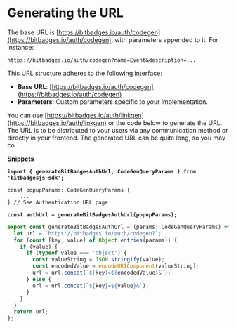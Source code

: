 # Generating the URL

The base URL is [https://bitbadges.io/auth/codegen](https://bitbadges.io/auth/codegen), with parameters appended to it. For instance:

```vbnet
https://bitbadges.io/auth/codegen?name=Event&description=...
```

This URL structure adheres to the following interface:

* **Base URL**: [https://bitbadges.io/auth/codegen](https://bitbadges.io/auth/codegen)
* **Parameters**: Custom parameters specific to your implementation.

You can use [https://bitbadges.io/auth/linkgen](https://bitbadges.io/auth/linkgen) or the code below to generate the URL. The URL is to be distributed to your users via any communication method or directly in your frontend. The generated URL can be quite long, so you may co

**Snippets**

<pre class="language-typescript"><code class="lang-typescript"><strong>import { generateBitBadgesAuthUrl, CodeGenQueryParams } from 'bitbadgesjs-sdk';
</strong>
const popupParams: CodeGenQueryParams {
    ...
} // See Authentication URL page

<strong>const authUrl = generateBitBadgesAuthUrl(popupParams);
</strong></code></pre>

```typescript
export const generateBitBadgesAuthUrl = (params: CodeGenQueryParams) => {
  let url = `https://bitbadges.io/auth/codegen?`;
  for (const [key, value] of Object.entries(params)) {
    if (value) {
      if (typeof value === 'object') {
        const valueString = JSON.stringify(value);
        const encodedValue = encodeURIComponent(valueString);
        url = url.concat(`${key}=${encodedValue}&`);
      } else {
        url = url.concat(`${key}=${value}&`);
      }
    }
  }
  return url;
};

```

